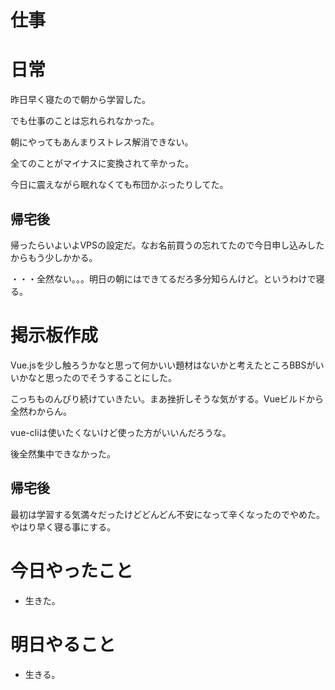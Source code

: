 # 仕事


# 日常

昨日早く寝たので朝から学習した。

でも仕事のことは忘れられなかった。

朝にやってもあんまりストレス解消できない。

全てのことがマイナスに変換されて辛かった。

今日に震えながら眠れなくても布団かぶったりしてた。

## 帰宅後

帰ったらいよいよVPSの設定だ。なお名前買うの忘れてたので今日申し込みしたからもう少しかかる。

・・・全然ない。。。明日の朝にはできてるだろ多分知らんけど。というわけで寝る。

# 掲示板作成

Vue.jsを少し触ろうかなと思って何かいい題材はないかと考えたところBBSがいいかなと思ったのでそうすることにした。

こっちものんびり続けていきたい。まあ挫折しそうな気がする。Vueビルドから全然わからん。

vue-cliは使いたくないけど使った方がいいんだろうな。

後全然集中できなかった。

## 帰宅後

最初は学習する気満々だったけどどんどん不安になって辛くなったのでやめた。やはり早く寝る事にする。

# 今日やったこと

* 生きた。

# 明日やること

* 生きる。
